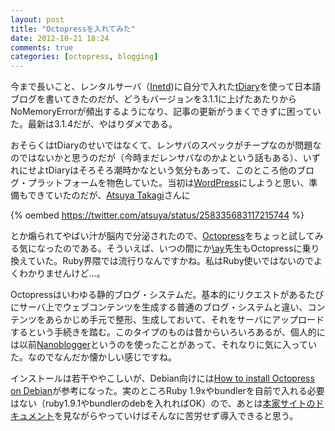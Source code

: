 ```yaml
---
layout: post
title: "Octopressを入れてみた"
date: 2012-10-21 18:24
comments: true
categories: [octopress, blogging]
---
```

今まで長いこと、レンタルサーバ（[Inetd](http://inetd.co.jp/))に自分で入れた[tDiary](http://tdiary.org/)を使って日本語ブログを書いてきたのだが、どうもバージョンを3.1.1に上げたあたりからNoMemoryErrorが頻出するようになり、記事の更新がうまくできずに困っていた。最新は3.1.4だが、やはりダメである。

おそらくはtDiaryのせいではなくて、レンサバのスペックがチープなのが問題なのではないかと思うのだが（今時まだレンサバなのかよという話もある）、いずれにせよtDiaryはそろそろ潮時かなという気分もあって、このところ他のブログ・プラットフォームを物色していた。当初は[WordPress](http://wordpress.org/)にしようと思い、準備もできていたのだが、[Atsuya Takagi](http://atsuya.github.com/)さんに

{% oembed https://twitter.com/atsuya/status/258335683117215744 %}

とか煽られてやばい汁が脳内で分泌されたので、[Octopress](http://octopress.org)をちょっと試してみる気になったのである。そういえば、いつの間にか[\ay](http://arika.org/)先生もOctopressに乗り換えていた。Ruby界隈では流行りなんですかね。私はRuby使いではないのでよくわかりませんけど…。

Octopressはいわゆる静的ブログ・システムだ。基本的にリクエストがあるたびにサーバ上でウェブコンテンツを生成する普通のブログ・システムと違い、コンテンツをあらかじめ手元で整形、生成しておいて、それをサーバにアップロードするという手続きを踏む。このタイプのものは昔からいろいろあるが、個人的には以前[Nanoblogger](http://nanoblogger.org/)というのを使ったことがあって、それなりに気に入っていた。なのでなんだか懐かしい感じですね。

インストールは若干ややこしいが、Debian向けには[How to install Octopress on Debian](http://jroberthunter.net/blog/2012/05/09/how-to-install-octopress-on-debian/)が参考になった。実のところRuby 1.9xやbundlerを自前で入れる必要はない（ruby1.9.1やbundlerのdebを入れればOK）ので、あとは[本家サイトのドキュメント](http://octopress.org/docs/)を見ながらやっていけばそんなに苦労せず導入できると思う。